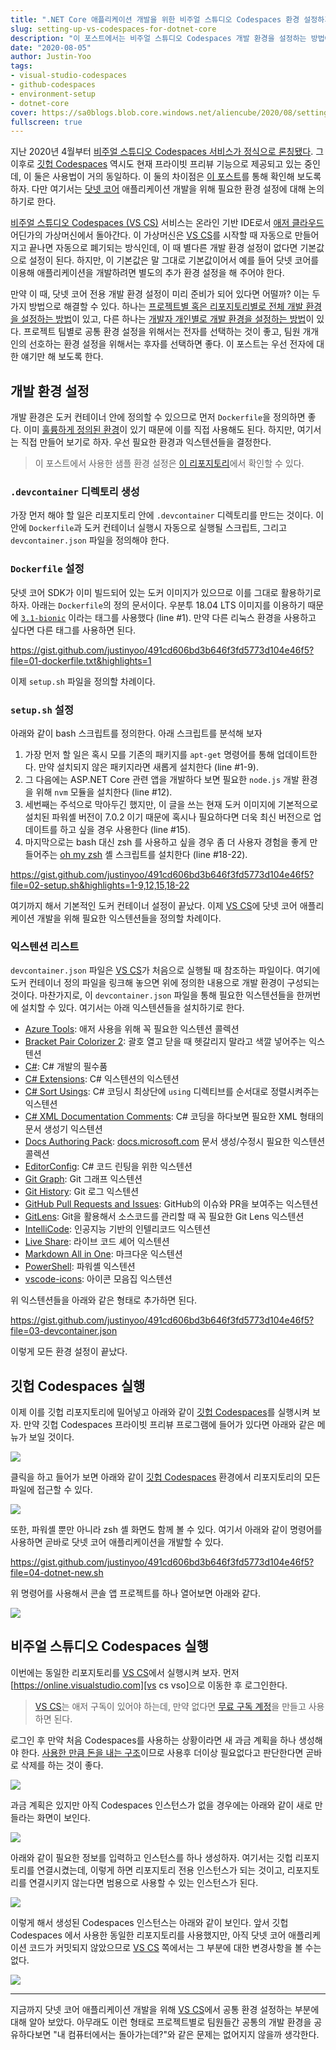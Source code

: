 ```yaml
---
title: ".NET Core 애플리케이션 개발을 위한 비주얼 스튜디오 Codespaces 환경 설정하기"
slug: setting-up-vs-codespaces-for-dotnet-core
description: "이 포스트에서는 비주얼 스튜디오 Codespaces 개발 환경을 설정하는 방법에 대해 알아봅니다."
date: "2020-08-05"
author: Justin-Yoo
tags:
- visual-studio-codespaces
- github-codespaces
- environment-setup
- dotnet-core
cover: https://sa0blogs.blob.core.windows.net/aliencube/2020/08/setting-up-vs-codespaces-for-dotnet-core-00.png
fullscreen: true
---
```


지난 2020년 4월부터 [비주얼 스튜디오 Codespaces 서비스가 정식으로 론칭됐다][vs cs]. 그 이후로 [깃헙 Codespaces][gh cs] 역시도 현재 프라이빗 프리뷰 기능으로 제공되고 있는 중인데, 이 둘은 사용법이 거의 동일하다. 이 둘의 차이점은 [이 포스트][devto post]를 통해 확인해 보도록 하자. 다만 여기서는 [닷넷 코어][dotnet core] 애플리케이션 개발을 위해 필요한 환경 설정에 대해 논의하기로 한다.

[비주얼 스튜디오 Codespaces (VS CS)][vs cs] 서비스는 온라인 기반 IDE로서 [애저 클라우드][az] 어딘가의 가상머신에서 돌아간다. 이 가상머신은 [VS CS][vs cs]를 시작할 때 자동으로 만들어지고 끝나면 자동으로 폐기되는 방식인데, 이 때 별다른 개발 환경 설정이 없다면 기본값으로 설정이 된다. 하지만, 이 기본값은 말 그대로 기본값이어서 예를 들어 닷넷 코어를 이용해 애플리케이션을 개발하려면 별도의 추가 환경 설정을 해 주어야 한다.

만약 이 때, 닷넷 코어 전용 개발 환경 설정이 미리 준비가 되어 있다면 어떨까? 이는 두 가지 방법으로 해결할 수 있다. 하나는 [프로젝트별 혹은 리포지토리별로 전체 개발 환경을 설정하는 방법][vs cs config]이 있고, 다른 하나는 [개발자 개인별로 개발 환경을 설정하는 방법][vs cs personal]이 있다. 프로젝트 팀별로 공통 환경 설정을 위해서는 전자를 선택하는 것이 좋고, 팀원 개개인의 선호하는 환경 설정을 위해서는 후자를 선택하면 좋다. 이 포스트는 우선 전자에 대한 얘기만 해 보도록 한다.


## 개발 환경 설정 ##

개발 환경은 도커 컨테이너 안에 정의할 수 있으므로 먼저 `Dockerfile`을 정의하면 좋다. 이미 [훌륭하게 정의된 환경][gh vs cs config]이 있기 때문에 이를 직접 사용해도 된다. 하지만, 여기서는 직접 만들어 보기로 하자. 우선 필요한 환경과 익스텐션들을 결정한다.

> 이 포스트에서 사용한 샘플 환경 설정은 [이 리포지토리][gh sample]에서 확인할 수 있다.


### `.devcontainer` 디렉토리 생성 ###

가장 먼저 해야 할 일은 리포지토리 안에 `.devcontainer` 디렉토리를 만드는 것이다. 이 안에 `Dockerfile`과 도커 컨테이너 실행시 자동으로 실행될 스크립트, 그리고 `devcontainer.json` 파일을 정의해야 한다.


### `Dockerfile` 설정 ###

닷넷 코어 SDK가 이미 빌드되어 있는 도커 이미지가 있으므로 이를 그대로 활용하기로 하자. 아래는 `Dockerfile`의 정의 문서이다. 우분투 18.04 LTS 이미지를 이용하기 때문에 [`3.1-bionic`][docker hub dotnet core] 이라는 태그를 사용했다 (line #1). 만약 다른 리눅스 환경을 사용하고 싶다면 다른 태그를 사용하면 된다.

https://gist.github.com/justinyoo/491cd606bd3b646f3fd5773d104e46f5?file=01-dockerfile.txt&highlights=1

이제 `setup.sh` 파일을 정의할 차례이다.


### `setup.sh` 설정 ###

아래와 같이 bash 스크립트를 정의한다. 아래 스크립트를 분석해 보자

1. 가장 먼저 할 일은 혹시 모를 기존의 패키지를 `apt-get` 명령어를 통해 업데이트한다. 만약 설치되지 않은 패키지라면 새롭게 설치한다 (line #1-9).
2. 그 다음에는 ASP.NET Core 관련 앱을 개발하다 보면 필요한 `node.js` 개발 환경을 위해 `nvm` 모듈을 설치한다 (line #12).
3. 세번째는 주석으로 막아두긴 했지만, 이 글을 쓰는 현재 도커 이미지에 기본적으로 설치된 파워셸 버전이 7.0.2 이기 때문에 혹시나 필요하다면 더욱 최신 버전으로 업데이트를 하고 싶을 경우 사용한다 (line #15).
4. 마지막으로는 bash 대신 zsh 를 사용하고 싶을 경우 좀 더 사용자 경험을 좋게 만들어주는 [oh my zsh][gh ohmyzsh] 셸 스크립트를 설치한다 (line #18-22).

https://gist.github.com/justinyoo/491cd606bd3b646f3fd5773d104e46f5?file=02-setup.sh&highlights=1-9,12,15,18-22

여기까지 해서 기본적인 도커 컨테이너 설정이 끝났다. 이제 [VS CS][vs cs]에 닷넷 코어 애플리케이션 개발을 위해 필요한 익스텐션들을 정의할 차례이다.


### 익스텐션 리스트 ###

`devcontainer.json` 파일은 [VS CS][vs cs]가 처음으로 실행될 때 참조하는 파일이다. 여기에 도커 컨테이너 정의 파일을 링크해 놓으면 위에 정의한 내용으로 개발 환경이 구성되는 것이다. 마찬가지로, 이 `devcontainer.json` 파일을 통해 필요한 익스텐션들을 한꺼번에 설치할 수 있다. 여기서는 아래 익스텐션들을 설치하기로 한다.

* [Azure Tools](https://marketplace.visualstudio.com/items?itemName=ms-vscode.vscode-node-azure-pack&WT.mc_id=aliencubeorg-blog-juyoo): 애저 사용을 위해 꼭 필요한 익스텐션 콜렉션
* [Bracket Pair Colorizer 2](https://marketplace.visualstudio.com/items?itemName=CoenraadS.bracket-pair-colorizer-2&WT.mc_id=aliencubeorg-blog-juyoo): 괄호 열고 닫을 때 헷갈리지 말라고 색깔 넣어주는 익스텐션
* [C#](https://marketplace.visualstudio.com/items?itemName=ms-dotnettools.csharp&WT.mc_id=aliencubeorg-blog-juyoo): C# 개발의 필수품
* [C# Extensions](https://marketplace.visualstudio.com/items?itemName=kreativ-software.csharpextensions&WT.mc_id=aliencubeorg-blog-juyoo): C# 익스텐션의 익스텐션
* [C# Sort Usings](https://marketplace.visualstudio.com/items?itemName=jongrant.csharpsortusings&WT.mc_id=aliencubeorg-blog-juyoo): C# 코딩시 최상단에 `using` 디렉티브를 순서대로 정렬시켜주는 익스텐션
* [C# XML Documentation Comments](https://marketplace.visualstudio.com/items?itemName=k--kato.docomment&WT.mc_id=aliencubeorg-blog-juyoo): C# 코딩을 하다보면 필요한 XML 형태의 문서 생성기 익스텐션
* [Docs Authoring Pack](https://marketplace.visualstudio.com/items?itemName=docsmsft.docs-authoring-pack&WT.mc_id=aliencubeorg-blog-juyoo): [docs.microsoft.com](https://docs.microsoft.com?WT.mc_id=aliencubeorg-blog-juyoo) 문서 생성/수정시 필요한 익스텐션 콜렉션
* [EditorConfig](https://marketplace.visualstudio.com/items?itemName=EditorConfig.EditorConfig&WT.mc_id=aliencubeorg-blog-juyoo): C# 코드 린팅을 위한 익스텐션
* [Git Graph](https://marketplace.visualstudio.com/items?itemName=mhutchie.git-graph&WT.mc_id=aliencubeorg-blog-juyoo): Git 그래프 익스텐션
* [Git History](https://marketplace.visualstudio.com/items?itemName=donjayamanne.githistory&WT.mc_id=aliencubeorg-blog-juyoo): Git 로그 익스텐션
* [GitHub Pull Requests and Issues](https://marketplace.visualstudio.com/items?itemName=github.vscode-pull-request-github&WT.mc_id=aliencubeorg-blog-juyoo): GitHub의 이슈와 PR을 보여주는 익스텐션
* [GitLens](https://marketplace.visualstudio.com/items?itemName=eamodio.gitlens&WT.mc_id=aliencubeorg-blog-juyoo): Git을 활용해서 소스코드를 관리할 때 꼭 필요한 Git Lens 익스텐션
* [IntelliCode](https://marketplace.visualstudio.com/items?itemName=visualstudioexptteam.vscodeintellicode&WT.mc_id=aliencubeorg-blog-juyoo): 인공지능 기반의 인텔리코드 익스텐션
* [Live Share](https://marketplace.visualstudio.com/items?itemName=ms-vsliveshare.vsliveshare&WT.mc_id=aliencubeorg-blog-juyoo): 라이브 코드 셰어 익스텐션
* [Markdown All in One](https://marketplace.visualstudio.com/items?itemName=yzhang.markdown-all-in-one&WT.mc_id=aliencubeorg-blog-juyoo): 마크다운 익스텐션
* [PowerShell](https://marketplace.visualstudio.com/items?itemName=ms-vscode.PowerShell&WT.mc_id=aliencubeorg-blog-juyoo): 파워셸 익스텐션
* [vscode-icons](https://marketplace.visualstudio.com/items?itemName=vscode-icons-team.vscode-icons&WT.mc_id=aliencubeorg-blog-juyoo): 아이콘 모음집 익스텐션

위 익스텐션들을 아래와 같은 형태로 추가하면 된다.

https://gist.github.com/justinyoo/491cd606bd3b646f3fd5773d104e46f5?file=03-devcontainer.json

이렇게 모든 환경 설정이 끝났다.

## 깃헙 Codespaces 실행 ##

이제 이를 깃헙 리포지토리에 밀어넣고 아래와 같이 [깃헙 Codespaces][gh cs]를 실행시켜 보자. 만약 깃헙 Codespaces 프라이빗 프리뷰 프로그램에 들어가 있다면 아래와 같은 메뉴가 보일 것이다.

![][image-01]

클릭을 하고 들어가 보면 아래와 같이 [깃헙 Codespaces][gh cs] 환경에서 리포지토리의 모든 파일에 접근할 수 있다.

![][image-02]

또한, 파워셸 뿐만 아니라 zsh 셸 화면도 함께 볼 수 있다. 여기서 아래와 같이 명령어를 사용하면 곧바로 닷넷 코어 애플리케이션을 개발할 수 있다.

https://gist.github.com/justinyoo/491cd606bd3b646f3fd5773d104e46f5?file=04-dotnet-new.sh

위 명령어를 사용해서 콘솔 앱 프로젝트를 하나 열어보면 아래와 같다.

![][image-03]


## 비주얼 스튜디오 Codespaces 실행 ##

이번에는 동일한 리포지토리를 [VS CS][vs cs]에서 실행시켜 보자. 먼저 [https://online.visualstudio.com][vs cs vso]으로 이동한 후 로그인한다.

> [VS CS][vs cs]는 애저 구독이 있어야 하는데, 만약 없다면 [무료 구독 계정][az free]을 만들고 사용하면 된다.

로그인 후 만약 처음 Codespaces를 사용하는 상황이라면 새 과금 계획을 하나 생성해야 한다. [사용한 만큼 돈을 내는 구조][az vso pricing]이므로 사용후 더이상 필요없다고 판단한다면 곧바로 삭제를 하는 것이 좋다.

![][image-04]

과금 계획은 있지만 아직 Codespaces 인스턴스가 없을 경우에는 아래와 같이 새로 만들라는 화면이 보인다.

![][image-05]

아래와 같이 필요한 정보를 입력하고 인스턴스를 하나 생성하자. 여기서는 깃헙 리포지토리를 연결시켰는데, 이렇게 하면 리포지토리 전용 인스턴스가 되는 것이고, 리포지토리를 연결시키지 않는다면 범용으로 사용할 수 있는 인스턴스가 된다.

![][image-06]

이렇게 해서 생성된 Codespaces 인스턴스는 아래와 같이 보인다. 앞서 깃헙 Codespaces 에서 사용한 동일한 리포지토리를 사용했지만, 아직 닷넷 코어 애플리케이션 코드가 커밋되지 않았으므로 [VS CS][vs cs] 쪽에서는 그 부분에 대한 변경사항을 볼 수는 없다.

![][image-07]

---

지금까지 닷넷 코어 애플리케이션 개발을 위해 [VS CS][vs cs]에서 공통 환경 설정하는 부분에 대해 알아 보았다. 아무래도 이런 형태로 프로젝트별로 팀원들간 공통의 개발 환경을 공유하다보면 "내 컴퓨터에서는 돌아가는데?"와 같은 문제는 없어지지 않을까 생각한다.


[image-01]: https://sa0blogs.blob.core.windows.net/aliencube/2020/08/setting-up-vs-codespaces-for-dotnet-core-01.png
[image-02]: https://sa0blogs.blob.core.windows.net/aliencube/2020/08/setting-up-vs-codespaces-for-dotnet-core-02.png
[image-03]: https://sa0blogs.blob.core.windows.net/aliencube/2020/08/setting-up-vs-codespaces-for-dotnet-core-03.png
[image-04]: https://sa0blogs.blob.core.windows.net/aliencube/2020/08/setting-up-vs-codespaces-for-dotnet-core-04.png
[image-05]: https://sa0blogs.blob.core.windows.net/aliencube/2020/08/setting-up-vs-codespaces-for-dotnet-core-05.png
[image-06]: https://sa0blogs.blob.core.windows.net/aliencube/2020/08/setting-up-vs-codespaces-for-dotnet-core-06.png
[image-07]: https://sa0blogs.blob.core.windows.net/aliencube/2020/08/setting-up-vs-codespaces-for-dotnet-core-07.png

[devto post]: https://dev.to/n3wt0n/visual-studio-github-codespaces-questions-answered-5ge7

[vs cs]: https://visualstudio.microsoft.com/ko/services/visual-studio-codespaces/?WT.mc_id=aliencubeorg-blog-juyoo
[vs cs blog]: https://devblogs.microsoft.com/visualstudio/introducing-visual-studio-codespaces/?WT.mc_id=aliencubeorg-blog-juyoo
[vs cs config]: https://docs.microsoft.com/ko-kr/visualstudio/codespaces/reference/configuring?WT.mc_id=aliencubeorg-blog-juyoo
[vs cs personal]: https://docs.microsoft.com/ko-kr/visualstudio/codespaces/reference/personalizing?WT.mc_id=aliencubeorg-blog-juyoo
[vs cs vso]: https://online.visualstudio.com/?WT.mc_id=aliencubeorg-blog-juyoo

[gh cs]: https://github.com/features/codespaces/
[gh ohmyzsh]: https://github.com/ohmyzsh/ohmyzsh
[gh sample]: https://github.com/devkimchi/codespaces-dotnetcore
[gh vs cs config]: https://github.com/microsoft/vscode-dev-containers/tree/master/containers/dotnetcore

[dotnet core]: https://docs.microsoft.com/ko-kr/dotnet/?WT.mc_id=aliencubeorg-blog-juyoo

[az]: https://azure.microsoft.com/ko-kr/?WT.mc_id=aliencubeorg-blog-juyoo
[az free]: https://azure.microsoft.com/ko-kr/free/?WT.mc_id=aliencubeorg-blog-juyoo
[az vso pricing]: https://azure.microsoft.com/ko-kr/pricing/details/visual-studio-online/?WT.mc_id=aliencubeorg-blog-juyoo

[docker hub dotnet core]: https://hub.docker.com/_/microsoft-dotnet-core-sdk/
